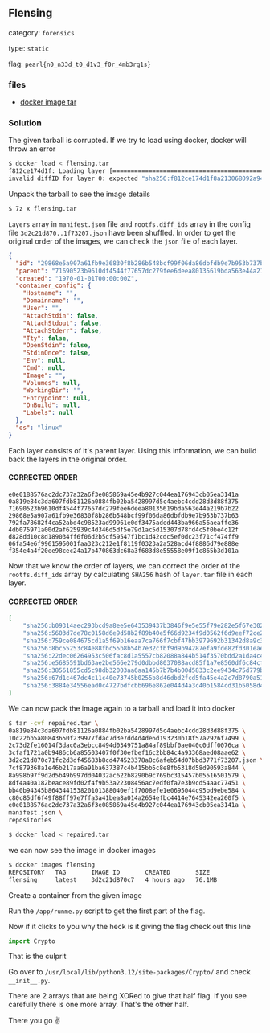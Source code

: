 ## Flensing

category: `forensics`

type: `static`

flag: `pearl{n0_n33d_t0_d1v3_f0r_4mb3rg1s}`

### files

- [docker image tar](src/flensing.tar)

### Solution

The given tarball is corrupted. If we try to load using docker, docker will throw an error

```sh
$ docker load < flensing.tar
f812ce174d1f: Loading layer [==================================================>]   20.6MB/20.6MB
invalid diffID for layer 0: expected "sha256:f812ce174d1f8a213068092a9454ac8ab540686daa9c844544c35f02201926da", got "sha256:87c62e9614dca0d6305794e31ee30b51b88ed4ee7757d0950dace17b16795bde"
```

Unpack the tarball to see the image details

```sh
$ 7z x flensing.tar
```

`Layers` array in `manifest.json` file and `rootfs.diff_ids` array in the config file `3d2c21d870..1f73207.json` have been shuffled. In order to get the original order of the images, we can check the `json` file of each layer.

```json
{
  "id": "29868e5a907a61fb9e36830f8b286b548bcf99f06da86dbfdb9e7b953b737b63",
  "parent": "71690523b9610df4544f77657dc279fee6deea80135619bda563e44a219b7b22",
  "created": "1970-01-01T00:00:00Z",
  "container_config": {
    "Hostname": "",
    "Domainname": "",
    "User": "",
    "AttachStdin": false,
    "AttachStdout": false,
    "AttachStderr": false,
    "Tty": false,
    "OpenStdin": false,
    "StdinOnce": false,
    "Env": null,
    "Cmd": null,
    "Image": "",
    "Volumes": null,
    "WorkingDir": "",
    "Entrypoint": null,
    "OnBuild": null,
    "Labels": null
  },
  "os": "linux"
}
```

Each layer consists of it's parent layer. Using this information, we can build back the layers in the original order.

#### CORRECTED ORDER

```
e0e0188576ac2dc737a32a6f3e085869a45e4b927c044ea176943cb05ea3141a
0a819e84c3da607fdb81126a0884fb02ba5428997d5c4aebc4cdd28d3d88f375
71690523b9610df4544f77657dc279fee6deea80135619bda563e44a219b7b22
29868e5a907a61fb9e36830f8b286b548bcf99f06da86dbfdb9e7b953b737b63
792fa78682f4ca52abd4c98523ad99961e0df3475aded443ba966a56aeaffe36
4db075971a00d2af625939c4d346d5df5e79d1ac5d15307d78fd4c5f0be4c12f
d828dd10c8d189034ff6f06d2b5cf59547f1bc1d42cdc5ef0dc23f71cf474ff9
06fa54e6f9961595001faa323c212e1f8119f0323a2a528acd4f8886d79e888e
f354e4a4f20ee98cec24a17b470863dc68a3f683d8e55558e09f1e865b3d101a
```

Now that we know the order of layers, we can correct the order of the `rootfs.diff_ids` array by calculating `SHA256` hash of `layer.tar` file in each layer.

#### CORRECTED ORDER

```json
[
    "sha256:b09314aec293bcd9a8ee5e643539437b3846f9e5e55f79e282e5f67e3026de5e",
    "sha256:5603d7de78c0158d6e9d58b2f89b40e5f66d9234f9d0562f6d9eef72ce283228",
    "sha256:759ce084675cd1a5f69b16eaa7ca766f7cbf47bb3979692b31342d8a9c3062c7",
    "sha256:8bc55253c84e88fbc55b8b54b7e32cfbf9d9b94287efa9fde82fd301eae884e7",
    "sha256:22dec06264953c506fac8d1a5557cb82088a844b514f3570bdd2a1da4c47b151",
    "sha256:e5685591bd63ae2be566e279d0dbbd8037088acd85f1a7e8560df6c84cfae364",
    "sha256:38561855cd5c98db32003aa6aa145b7b7b4b00d5833c2ee9434c75d779ba6994",
    "sha256:67d1c467dc4c11c40e73745b0255b8d46dbd2fcd5fa45e4a2c7d8790a51c0f03",
    "sha256:3884e34556ead0c4727bdfcbb696e862e044d4a3c40b1584cd31b5058d4a9493"
]
```

We can now pack the image again to a tarball and load it into docker

```sh
$ tar -cvf repaired.tar \
0a819e84c3da607fdb81126a0884fb02ba5428997d5c4aebc4cdd28d3d88f375 \
10c22bb5a80843650f239977fdac7d3e7dd4d4de6d193230b18f57a2926f7499 \
2c73d2fe16014f3dac0a3ebcc8494d0349751a84af89bbf0ae040c0dff0076ca \
3cfaf1721a0b9486cb6a85503407f0f30efbef16c2bb84c4a93368aed08aae62 \
3d2c21d870c71fc2d3df45683b8cd474523378a8c6afeb54d07bbd3771f73207.json \
7cf879368a1e46b217aa6a91ba637387c4b415bb5c8e8fb5318d58d90593a844 \
8a998b97f9d2d5b49b997dd04032ac622b8290b9c769bc315457b05516501579 \
8df4a40a182beace89fd02f4f9b53a22308456ac7edf0fa7e3b9cd54aac77451 \
bb40b94345b864344153820101388040ef1f7008efe1e0695044c95bd9ebe584 \
c80c85df6f49f88ff97e7ffa3a41bea8a014a2654efbc4414e7645342ea260f5 \
e0e0188576ac2dc737a32a6f3e085869a45e4b927c044ea176943cb05ea3141a \
manifest.json \
repositories
```

```sh
$ docker load < repaired.tar
```

we can now see the image in docker images

```sh
$ docker images flensing
REPOSITORY   TAG       IMAGE ID       CREATED       SIZE
flensing     latest    3d2c21d870c7   4 hours ago   76.1MB
```

Create a container from the given image

Run the `/app/runme.py` script to get the first part of the flag.

Now if it clicks to you why the heck is it giving the flag check out this line

```py
import Crypto
```

That is the culprit

Go over to `/usr/local/lib/python3.12/site-packages/Crypto/` and check `__init__.py`.

There are 2 arrays that are being XORed to give that half flag. If you see carefully there is one more array. That's the other half. 

There you go ✌️